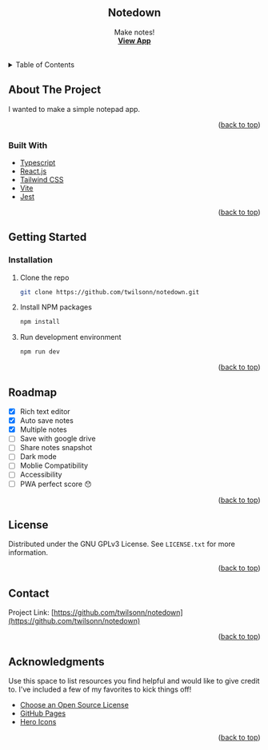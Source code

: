 <div id="top"></div>

<br />
<div align="center">
  <h2 align="center">Notedown</h2>

  <p align="center">
    Make notes!
    <br />
    <a href=""><strong>View App</strong></a>
    <br />
    <br />
  </p>
</div>

<!-- TABLE OF CONTENTS -->
<details>
  <summary>Table of Contents</summary>
  <ol>
    <li>
      <a href="#about-the-project">About The Project</a>
      <ul>
        <li><a href="#built-with">Built With</a></li>
      </ul>
    </li>
    <li>
      <a href="#getting-started">Getting Started</a>
      <ul>
        <li><a href="#installation">Installation</a></li>
      </ul>
    </li>
    <li><a href="#usage">Usage</a></li>
    <li><a href="#roadmap">Roadmap</a></li>
    <li><a href="#license">License</a></li>
    <li><a href="#contact">Contact</a></li>
    <li><a href="#acknowledgments">Acknowledgments</a></li>
  </ol>
</details>

<!-- ABOUT THE PROJECT -->

## About The Project

<!-- [![Product Name Screen Shot][product-screenshot]](https://example.com) -->

I wanted to make a simple notepad app.

<p align="right">(<a href="#top">back to top</a>)</p>

### Built With

- [Typescript](https://www.typescriptlang.org)
- [React.js](https://reactjs.org/)
- [Tailwind CSS](https://tailwindcss.com)
- [Vite](https://vitejs.dev)
- [Jest](https://jestjs.io)

<p align="right">(<a href="#top">back to top</a>)</p>

<!-- GETTING STARTED -->

## Getting Started

### Installation

1. Clone the repo

   ```sh
   git clone https://github.com/twilsonn/notedown.git
   ```

2. Install NPM packages

   ```sh
   npm install
   ```

3. Run development environment

   ```sh
   npm run dev
   ```

<p align="right">(<a href="#top">back to top</a>)</p>

<!-- ROADMAP -->

## Roadmap

- [x] Rich text editor
- [x] Auto save notes
- [x] Multiple notes
- [ ] Save with google drive
- [ ] Share notes snapshot
- [ ] Dark mode
- [ ] Moblie Compatibility
- [ ] Accessibility
- [ ] PWA perfect score 😯

<p align="right">(<a href="#top">back to top</a>)</p>

<!-- LICENSE -->

## License

Distributed under the GNU GPLv3 License. See `LICENSE.txt` for more information.

<p align="right">(<a href="#top">back to top</a>)</p>

<!-- CONTACT -->

## Contact

<!-- Your Name - [@your_twitter](https://twitter.com/your_username) - email@example.com -->

Project Link: [https://github.com/twilsonn/notedown](https://github.com/twilsonn/notedown)

<p align="right">(<a href="#top">back to top</a>)</p>

<!-- ACKNOWLEDGMENTS -->

## Acknowledgments

Use this space to list resources you find helpful and would like to give credit to. I've included a few of my favorites to kick things off!

- [Choose an Open Source License](https://choosealicense.com)
- [GitHub Pages](https://pages.github.com)
- [Hero Icons](https://react-icons.github.io/react-icons/search)

<p align="right">(<a href="#top">back to top</a>)</p>
